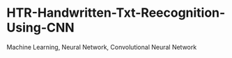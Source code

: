 # HTR-Handwritten-Txt-Reecognition-Using-CNN
Machine Learning, Neural Network, Convolutional   Neural Network
